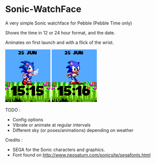 # Sonic-WatchFace
A very simple Sonic watchface for Pebble (Pebble Time only)

Shows the time in 12 or 24 hour format, and the date.

Animates on first launch and with a flick of the wrist.

![screenshot](screenshots/idle.png)
![screenshot](screenshots/impatient.png)

TODO :
  - Config options
  - Vibrate or animate at regular intervals
  - Different sky (or poses/animations) depending on weather



Credits :

  - SEGA for the Sonic characters and graphics.
  - Font found on http://www.neosaturn.com/sonicsite/segafonts.html
